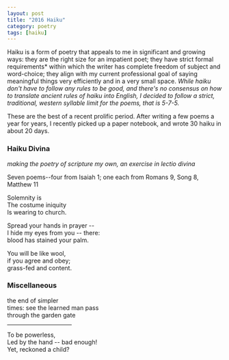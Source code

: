 ```yaml
---
layout: post
title: "2016 Haiku"
category: poetry
tags: [haiku]
---
```


Haiku is a form of poetry that appeals to me in significant and growing ways: they are the right size for an impatient poet; they have strict formal requirements* within which the writer has complete freedom of subject and word-choice; they align with my current professional goal of saying meaningful things very efficiently and in a very small space. *While haiku don't have to follow any rules to be good, and there's no consensus on how to translate ancient rules of haiku into English, I decided to follow a strict, traditional, western syllable limit for the poems, that is 5-7-5.*

These are the best of a recent prolific period. After writing a few poems a year for years, I recently picked up a paper notebook, and wrote 30 haiku in about 20 days. 

### Haiku Divina

*making the poetry of scripture my own, an exercise in lectio divina*

Seven poems--four from Isaiah 1; one each from Romans 9, Song 8, Matthew 11

Solemnity is \
The costume iniquity \
Is wearing to church.

Spread your hands in prayer --  \
I hide my eyes from you -- there: \
blood has stained your palm.

You will be like wool, \
if you agree and obey; \
grass-fed and content.



### Miscellaneous

the end of simpler \
times: see the learned man pass \
through the garden gate 

<hr width="30%" />

To be powerless, \
Led by the hand -- bad enough! \
Yet, reckoned a child? 

